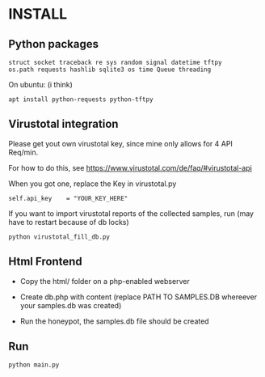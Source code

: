 # INSTALL

## Python packages

	struct socket traceback re sys random signal datetime tftpy
	os.path requests hashlib sqlite3 os time Queue threading

On ubuntu: (i think)

	apt install python-requests python-tftpy

## Virustotal integration

Please get yout own virustotal key,
since mine only allows for 4 API Req/min.

For how to do this, see https://www.virustotal.com/de/faq/#virustotal-api

When you got one, replace the Key in virustotal.py

	self.api_key    = "YOUR_KEY_HERE"
	
If you want to import virustotal reports of the collected samples,
run (may have to restart because of db locks)

	python virustotal_fill_db.py

## Html Frontend

 - Copy the html/ folder on a php-enabled webserver	
 - Create db.php with content (replace PATH TO SAMPLES.DB whereever your samples.db was created)

	<?PHP
	$sql = new SQLite3("PATH TO SAMPLES.DB");
	?>

 - Run the honeypot, the samples.db file should be created
 
## Run

	python main.py


